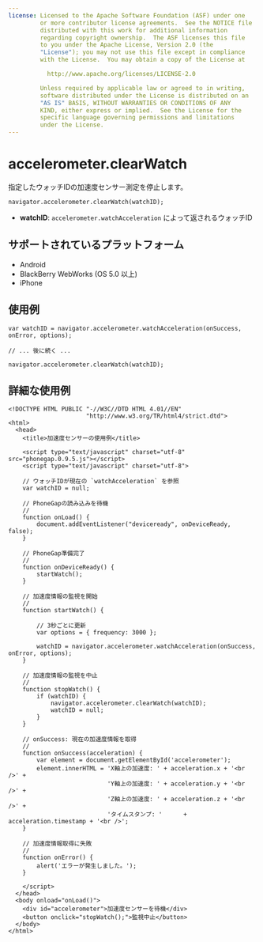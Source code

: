 ```yaml
---
license: Licensed to the Apache Software Foundation (ASF) under one
         or more contributor license agreements.  See the NOTICE file
         distributed with this work for additional information
         regarding copyright ownership.  The ASF licenses this file
         to you under the Apache License, Version 2.0 (the
         "License"); you may not use this file except in compliance
         with the License.  You may obtain a copy of the License at

           http://www.apache.org/licenses/LICENSE-2.0

         Unless required by applicable law or agreed to in writing,
         software distributed under the License is distributed on an
         "AS IS" BASIS, WITHOUT WARRANTIES OR CONDITIONS OF ANY
         KIND, either express or implied.  See the License for the
         specific language governing permissions and limitations
         under the License.
---
```


accelerometer.clearWatch
========================

指定したウォッチIDの加速度センサー測定を停止します。

    navigator.accelerometer.clearWatch(watchID);

- __watchID__: `accelerometer.watchAcceleration` によって返されるウォッチID

サポートされているプラットフォーム
-------------------

- Android
- BlackBerry WebWorks (OS 5.0 以上)
- iPhone

使用例
-------------

    var watchID = navigator.accelerometer.watchAcceleration(onSuccess, onError, options);
    
    // ... 後に続く ...
    
    navigator.accelerometer.clearWatch(watchID);
    
詳細な使用例
------------

    <!DOCTYPE HTML PUBLIC "-//W3C//DTD HTML 4.01//EN"
                          "http://www.w3.org/TR/html4/strict.dtd">
    <html>
      <head>
        <title>加速度センサーの使用例</title>

        <script type="text/javascript" charset="utf-8" src="phonegap.0.9.5.js"></script>
        <script type="text/javascript" charset="utf-8">

        // ウォッチIDが現在の `watchAcceleration` を参照
        var watchID = null;
        
        // PhoneGapの読み込みを待機
        //
        function onLoad() {
            document.addEventListener("deviceready", onDeviceReady, false);
        }

        // PhoneGap準備完了
        //
        function onDeviceReady() {
            startWatch();
        }

        // 加速度情報の監視を開始
        //
        function startWatch() {
            
            // 3秒ごとに更新
            var options = { frequency: 3000 };
            
            watchID = navigator.accelerometer.watchAcceleration(onSuccess, onError, options);
        }
        
        // 加速度情報の監視を中止
        //
        function stopWatch() {
            if (watchID) {
                navigator.accelerometer.clearWatch(watchID);
                watchID = null;
            }
        }
		    
        // onSuccess: 現在の加速度情報を取得
        //
        function onSuccess(acceleration) {
            var element = document.getElementById('accelerometer');
            element.innerHTML = 'X軸上の加速度: ' + acceleration.x + '<br />' +
                                'Y軸上の加速度: ' + acceleration.y + '<br />' +
                                'Z軸上の加速度: ' + acceleration.z + '<br />' + 
                                'タイムスタンプ: '      + acceleration.timestamp + '<br />';
        }

        // 加速度情報取得に失敗
        //
        function onError() {
            alert('エラーが発生しました。');
        }

        </script>
      </head>
      <body onload="onLoad()">
        <div id="accelerometer">加速度センサーを待機</div>
		<button onclick="stopWatch();">監視中止</button>
      </body>
    </html>